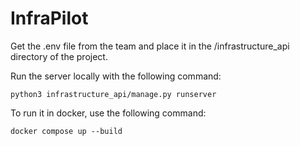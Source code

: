 # InfraPilot

Get the .env file from the team and place it in the /infrastructure_api directory of the project.

Run the server locally with the following command:

```
python3 infrastructure_api/manage.py runserver
```

To run it in docker, use the following command:

```
docker compose up --build
```
